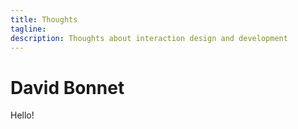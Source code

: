 ```yaml
---
title: Thoughts
tagline: 
description: Thoughts about interaction design and development
---
```

# David Bonnet

Hello!
